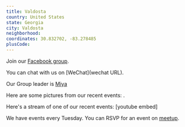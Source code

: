 ```yaml
---
title: Valdosta
country: United States
state: Georgia
city: Valdosta
neighborhood: 
coordinates: 30.832702, -83.278485
plusCode:
---
```

Join our [Facebook group](https://www.facebook.com/groups/free.code.camp.valdosta).

You can chat with us on [WeChat](wechat URL).

Our Group leader is [Miya](freecodecamp.org/miya)

Here are some pictures from our recent events:
![]().

Here's a stream of one of our recent events:
[youtube embed]

We have events every Tuesday. You can RSVP for an event on [meetup](meetupurl).
